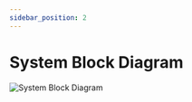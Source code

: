 ```yaml
---
sidebar_position: 2
---
```


# System Block Diagram

![System Block Diagram](https://cdn.discordapp.com/attachments/979937535272816703/1090147077788549212/Round_System_Block_Diagram.drawio.png)